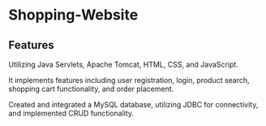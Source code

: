 # Shopping-Website
## Features
Utilizing Java Servlets, Apache Tomcat, HTML, CSS, and JavaScript.

It implements features including user registration, login, product search, shopping cart functionality, and order placement.

Created and integrated a MySQL database, utilizing JDBC for connectivity, and implemented CRUD functionality.
